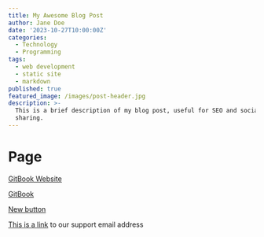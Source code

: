 ```yaml
---
title: My Awesome Blog Post
author: Jane Doe
date: '2023-10-27T10:00:00Z'
categories:
  - Technology
  - Programming
tags:
  - web development
  - static site
  - markdown
published: true
featured_image: /images/post-header.jpg
description: >-
  This is a brief description of my blog post, useful for SEO and social
  sharing.
---
```


# Page

<a href="https://gitbook.com/" class="button primary">GitBook Website</a>

<a href="page-1.md" class="button primary">GitBook</a>

<a href="page-1.md" class="button primary">New button</a>



[This is a link](mailto:support@gitbook.com) to our support email address
